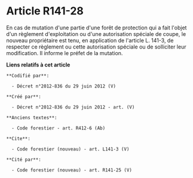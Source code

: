 # Article R141-28

En cas de mutation d'une partie d'une forêt de protection qui a fait l'objet d'un règlement d'exploitation ou d'une
autorisation spéciale de coupe, le nouveau propriétaire est tenu, en application de l'article L. 141-3, de respecter ce
règlement ou cette autorisation spéciale ou de solliciter leur modification. Il informe le préfet de la mutation.

**Liens relatifs à cet article**

	**Codifié par**:

	  - Décret n°2012-836 du 29 juin 2012 (V)

	**Créé par**:

	  - Décret n°2012-836 du 29 juin 2012 - art. (V)

	**Anciens textes**:

	  - Code forestier - art. R412-6 (Ab)

	**Cite**:

	  - Code forestier (nouveau) - art. L141-3 (V)

	**Cité par**:

	  - Code forestier (nouveau) - art. R141-25 (V)
